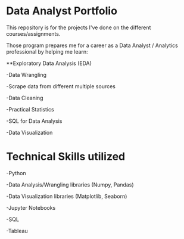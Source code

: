 # Data Analyst Portfolio
This repository is for the projects I've done on the different courses/assignments.

Those program prepares me for a career as a Data Analyst / Analytics professional by helping me learn:

 **Exploratory Data Analysis (EDA)  

  -Data Wrangling
  
  -Scrape data from different multiple sources

  -Data Cleaning

  -Practical Statistics

  -SQL for Data Analysis

  -Data Visualization 

# Technical Skills utilized

  -Python

  -Data Analysis/Wrangling libraries (Numpy, Pandas)

  -Data Visualization libraries (Matplotlib, Seaborn)

  -Jupyter Notebooks

  -SQL
  
  -Tableau
